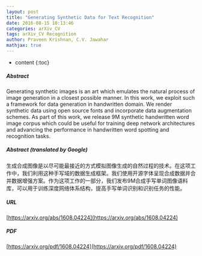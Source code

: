 ```yaml
---
layout: post
title: "Generating Synthetic Data for Text Recognition"
date: 2016-08-15 10:13:46
categories: arXiv_CV
tags: arXiv_CV Recognition
author: Praveen Krishnan, C.V. Jawahar
mathjax: true
---
```


* content
{:toc}

##### Abstract
Generating synthetic images is an art which emulates the natural process of image generation in a closest possible manner. In this work, we exploit such a framework for data generation in handwritten domain. We render synthetic data using open source fonts and incorporate data augmentation schemes. As part of this work, we release 9M synthetic handwritten word image corpus which could be useful for training deep network architectures and advancing the performance in handwritten word spotting and recognition tasks.

##### Abstract (translated by Google)
生成合成图像是以尽可能最接近的方式模拟图像生成的自然过程的技术。在这项工作中，我们利用这种手写域的数据生成框架。我们使用开源字体呈现合成数据并合并数据增强方案。作为这项工作的一部分，我们发布9M合成手写单词图像语料库，可以用于训练深度网络体系结构，提高手写单词识别和识别任务的性能。

##### URL
[https://arxiv.org/abs/1608.04224](https://arxiv.org/abs/1608.04224)

##### PDF
[https://arxiv.org/pdf/1608.04224](https://arxiv.org/pdf/1608.04224)

